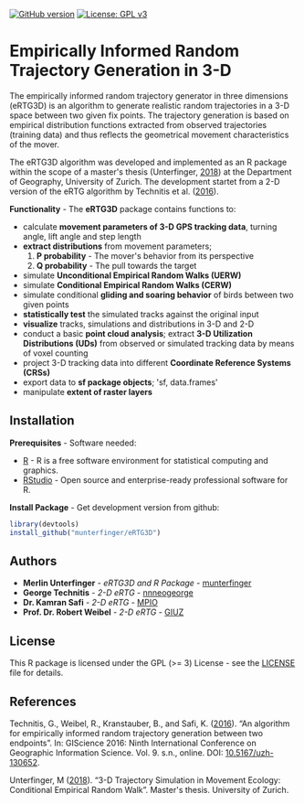 [![GitHub version](https://badge.fury.io/gh/munterfinger%2FeRTG3D.svg)](https://badge.fury.io/gh/munterfinger%2FeRTG3D)
[![License: GPL v3](https://img.shields.io/badge/License-GPL%20v3-blue.svg)](https://www.gnu.org/licenses/gpl-3.0)
# Empirically Informed Random Trajectory Generation in 3-D

The empirically informed random trajectory generator in three dimensions (eRTG3D)
is an algorithm to generate realistic random trajectories in a 3-D space
between two given fix points. The trajectory generation is based on
empirical distribution functions extracted from observed trajectories (training data)
and thus reflects the geometrical movement characteristics of the mover.

The eRTG3D algorithm was developed and implemented as an R package within the scope of a master's thesis (Unterfinger, [2018](https://www.geo.uzh.ch/dam/jcr:6194e41e-055c-4635-9807-53c5a54a3be7/MasterThesis_Unterfinger_2018.pdf)) at the Department of Geography, University of Zurich. The development startet from a 2-D version of the eRTG algorithm by Technitis et al. ([2016](https://doi.org/10.5167/uzh-130652)).

**Functionality** - The **eRTG3D** package contains functions to:

* calculate **movement parameters of 3-D GPS tracking data**, turning angle, lift angle and step length
* **extract distributions** from movement parameters;
    1. **P probability** - The mover's behavior from its perspective
    2. **Q probability** - The pull towards the target
* simulate **Unconditional Empirical Random Walks (UERW)**
* simulate **Conditional Empirical Random Walks (CERW)**
* simulate conditional **gliding and soaring behavior** of birds between two given points
* **statistically test** the simulated tracks against the original input
* **visualize** tracks, simulations and distributions in 3-D and 2-D
* conduct a basic **point cloud analysis**; extract **3-D Utilization Distributions (UDs)** from observed or simulated tracking data by means of voxel counting
* project 3-D tracking data into different **Coordinate Reference Systems (CRSs)**
* export data to **sf package objects**; 'sf, data.frames'
* manipulate **extent of raster layers**

## Installation
**Prerequisites** - Software needed:

* [R](https://www.r-project.org/) - R is a free software environment for statistical computing and graphics.
* [RStudio](https://www.rstudio.com/) - Open source and enterprise-ready professional software for R.

**Install Package** - Get development version from github:

```r
library(devtools)
install_github("munterfinger/eRTG3D")
```

## Authors

* **Merlin Unterfinger** - *eRTG3D and R Package* - [munterfinger](http://www.munterfinger.ch)
* **George Technitis** - *2-D eRTG* - [nnneogeorge](https://github.com/nnneogeorge)
* **Dr. Kamran Safi** - *2-D eRTG* - [MPIO](https://www.orn.mpg.de/person/26381/2168)
* **Prof. Dr. Robert Weibel** - *2-D eRTG* - [GIUZ](https://www.geo.uzh.ch/en/studying/spez_master/msc_spez_giscience/People/weibel.html)

## License

This R package is licensed under the GPL (>= 3) License - see the [LICENSE](LICENSE) file for details.

## References

Technitis, G., Weibel, R., Kranstauber, B., and Safi, K. ([2016](https://doi.org/10.5167/uzh-130652)). “An algorithm for empirically informed random trajectory generation between two endpoints”. In: GIScience 2016: Ninth International Conference on Geographic Information Science. Vol. 9. s.n., online. DOI: [10.5167/uzh-130652](https://doi.org/10.5167/uzh-130652).

Unterfinger, M ([2018](https://www.geo.uzh.ch/dam/jcr:6194e41e-055c-4635-9807-53c5a54a3be7/MasterThesis_Unterfinger_2018.pdf)). “3-D Trajectory Simulation in Movement Ecology: Conditional Empirical Random Walk”. Master's thesis. University of Zurich.

